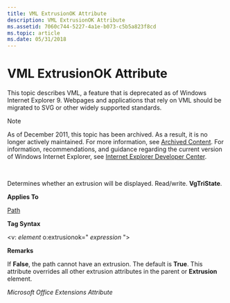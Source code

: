 ```yaml
---
title: VML ExtrusionOK Attribute
description: VML ExtrusionOK Attribute
ms.assetid: 7060c744-5227-4a1e-b073-c5b5a823f8cd
ms.topic: article
ms.date: 05/31/2018
---
```


# VML ExtrusionOK Attribute

This topic describes VML, a feature that is deprecated as of Windows Internet Explorer 9. Webpages and applications that rely on VML should be migrated to SVG or other widely supported standards.

> [!Note]  
> As of December 2011, this topic has been archived. As a result, it is no longer actively maintained. For more information, see [Archived Content](https://docs.microsoft.com/previous-versions/windows/internet-explorer/ie-developer/). For information, recommendations, and guidance regarding the current version of Windows Internet Explorer, see [Internet Explorer Developer Center](https://msdn.microsoft.com/ie/).

 

Determines whether an extrusion will be displayed. Read/write. **VgTriState**.

**Applies To**

[Path](msdn-online-vml-path-element.md)

**Tag Syntax**

<v: *element* o:extrusionok=" *expression* ">

**Remarks**

If **False**, the path cannot have an extrusion. The default is **True**. This attribute overrides all other extrusion attributes in the parent or **Extrusion** element.

*Microsoft Office Extensions Attribute*

 

 





